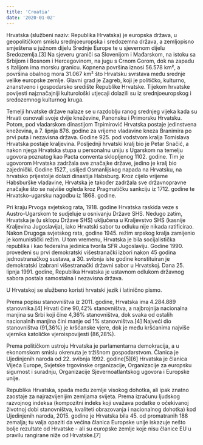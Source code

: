 ```yaml
---
title: 'Croatia'
date: '2020-01-02'
---
```


Hrvatska (službeni naziv: Republika Hrvatska) je europska država, u geopolitičkom smislu srednjoeuropska i sredozemna država, a zemljopisno smještena u južnom dijelu Srednje Europe te u sjevernom dijelu Sredozemlja.[3] Na sjeveru graniči sa Slovenijom i Mađarskom, na istoku sa Srbijom i Bosnom i Hercegovinom, na jugu s Crnom Gorom, dok na zapadu s Italijom ima morsku granicu. Kopnena površina iznosi 56.578 km², a površina obalnog mora 31.067 km² što Hrvatsku svrstava među srednje velike europske zemlje. Glavni grad je Zagreb, koji je političko, kulturno, znanstveno i gospodarsko središte Republike Hrvatske. Tijekom hrvatske povijesti najznačajniji kulturološki utjecaji dolazili su iz srednjoeuropskog i sredozemnog kulturnog kruga.

Temelji hrvatske države nalaze se u razdoblju ranog srednjeg vijeka kada su Hrvati osnovali svoje dvije kneževine, Panonsku i Primorsku Hrvatsku. Potom, pod vladarskom dinastijom Trpimirović Hrvatska postaje jedinstvena kneževina, a 7. lipnja 876. godine za vrijeme vladavine kneza Branimira po prvi puta i nezavisna država. Godine 925. pod vodstvom kralja Tomislava Hrvatska postaje kraljevina. Posljednji hrvatski kralj bio je Petar Snačić, a nakon njega Hrvatska stupa u personalnu uniju s Ugarskom na temelju ugovora poznatog kao Pacta conventa sklopljenog 1102. godine. Tim je ugovorom Hrvatska zadržala sve značajke države, jedino je kralj bio zajednički. Godine 1527., uslijed Osmanlijskog napada na Hrvatsku, na hrvatsko prijestolje dolazi dinastija Habsburg. Kroz cijelo vrijeme Habsburške vladavine, Hrvatska je također zadržala sve državnopravne značajke što se najviše ogleda kroz Pragmatičku sankciju iz 1712. godine te Hrvatsko-ugarsku nagodbu iz 1868. godine.

Pri kraju Prvoga svjetskog rata, 1918. godine Hrvatska raskida veze s Austro-Ugarskom te sudjeluje u osnivanju Države SHS. Nedugo zatim, Hrvatska je (u sklopu Države SHS) uključena u Kraljevstvo SHS (kasnije Kraljevina Jugoslavija), iako Hrvatski sabor tu odluku nije nikada ratificirao. Nakon Drugoga svjetskog rata, godine 1945. režim srpskog kralja zamijenio je komunistički režim. U tom vremenu, Hrvatska je bila socijalistička republika i kao federalna jedinica tvorila SFR Jugoslaviju. Godine 1990. provedeni su prvi demokratski višestranački izbori nakon 45 godina jednostranačkog sustava, a 30. svibnja iste godine konstituiran je demokratski izabrani višestranački državni sabor u Hrvatskoj. Dana 25. lipnja 1991. godine, Republika Hrvatska je ustavnom odlukom državnog sabora postala samostalna i nezavisna država.

U Hrvatskoj se službeno koristi hrvatski jezik i latinično pismo.

Prema popisu stanovništva iz 2011. godine, Hrvatska ima 4.284.889 stanovnika.[4] Hrvati čine 90,42% stanovništva, a najbrojnija nacionalna manjina su Srbi koji čine 4,36% stanovništva, dok svaka od ostalih nacionalnih manjina čini manje od 1% stanovništva.[4] Najveći dio stanovništva (91,36%) je kršćanske vjere, dok je među kršćanima najviše vjernika katoličke vjeroispovijesti (86,28%).

Prema političkom ustroju Hrvatska je parlamentarna demokracija, a u ekonomskom smislu okrenuta je tržišnom gospodarstvom. Članica je Ujedinjenih naroda od 22. svibnja 1992. godine[5][6] Hrvatska je članica Vijeća Europe, Svjetske trgovinske organizacije, Organizacije za europsku sigurnost i suradnju, Organizacije Sjevernoatlantskog ugovora i Europske unije.

Republika Hrvatska, spada među zemlje visokog dohotka, ali ipak znatno zaostaje za najrazvijenijim zemljama svijeta. Prema izračunu ljudskog razvojnog indeksa (kompozitni indeks koji uvažava podatke o očekivanoj životnoj dobi stanovništva, kvaliteti obrazovanja i nacionalnog dohotka) kod Ujedinjenih naroda, 2015. godine je Hrvatska bila 45. od promatranih 188 zemalja; tu valja opaziti da većina članica Europske unije iskazuje nešto bolje rezultate od Hrvatske - ali su europske zemlje koje nisu članice EU u pravilu rangirane niže od Hrvatske.[7]